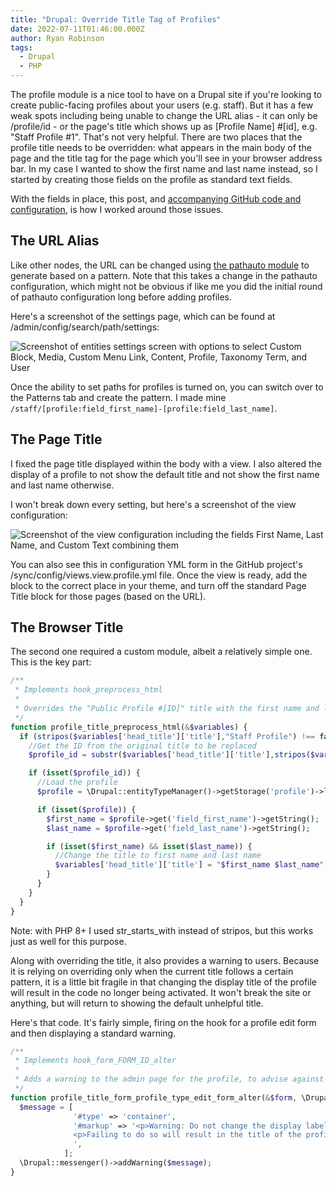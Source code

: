 ```yaml
---
title: "Drupal: Override Title Tag of Profiles"
date: 2022-07-11T01:46:00.000Z
author: Ryan Robinson
tags:
  - Drupal
  - PHP
---
```


The profile module is a nice tool to have on a Drupal site if you're looking to create public-facing profiles about your users (e.g. staff). But it has a few weak spots including being unable to change the URL alias - it can only be /profile/id - or the page's title which shows up as [Profile Name] #[id], e.g. "Staff Profile #1". That's not very helpful. There are two places that the profile title needs to be overridden: what appears in the main body of the page and the title tag for the page which you'll see in your browser address bar. In my case I wanted to show the first name and last name instead, so I started by creating those fields on the profile as standard text fields.

With the fields in place, this post, and [accompanying GitHub code and configuration](https://github.com/ryan-l-robinson/Drupal-profile-title-override), is how I worked around those issues.

## The URL Alias

Like other nodes, the URL can be changed using [the pathauto module](https://drupal.org/project/pathauto) to generate based on a pattern. Note that this takes a change in the pathauto configuration, which might not be obvious if like me you did the initial round of pathauto configuration long before adding profiles.

Here's a screenshot of the settings page, which can be found at /admin/config/search/path/settings:

![Screenshot of entities settings screen with options to select Custom Block, Media, Custom Menu Link, Content, Profile, Taxonomy Term, and User](/assets/img/2022/07/Pathauto_entities.png)

Once the ability to set paths for profiles is turned on, you can switch over to the Patterns tab and create the pattern. I made mine `/staff/[profile:field_first_name]-[profile:field_last_name]`.

## The Page Title

I fixed the page title displayed within the body with a view. I also altered the display of a profile to not show the default title and not show the first name and last name otherwise.

I won't break down every setting, but here's a screenshot of the view configuration:

![Screenshot of the view configuration including the fields First Name, Last Name, and Custom Text combining them](/assets/img/2022/07/Profile_Title_View.PNG)

You can also see this in configuration YML form in the GitHub project's /sync/config/views.view.profile.yml file. Once the view is ready, add the block to the correct place in your theme, and turn off the standard Page Title block for those pages (based on the URL).

## The Browser Title

The second one required a custom module, albeit a relatively simple one. This is the key part:

```php
/**
 * Implements hook_preprocess_html
 * 
 * Overrides the "Public Profile #[ID]" title with the first name and last name of the profiled staff member instead
 */
function profile_title_preprocess_html(&$variables) {
  if (stripos($variables['head_title']['title'],"Staff Profile") !== false) {
    //Get the ID from the original title to be replaced
    $profile_id = substr($variables['head_title']['title'],stripos($variables['head_title']['title'],"#") + 1);

    if (isset($profile_id)) {
      //Load the profile
      $profile = \Drupal::entityTypeManager()->getStorage('profile')->load($profile_id);

      if (isset($profile)) {
        $first_name = $profile->get('field_first_name')->getString();
        $last_name = $profile->get('field_last_name')->getString();

        if (isset($first_name) && isset($last_name)) {
          //Change the title to first name and last name
          $variables['head_title']['title'] = "$first_name $last_name";
        }
      }
    }
  }
}
```

Note: with PHP 8+ I used str_starts_with instead of stripos, but this works just as well for this purpose.

Along with overriding the title, it also provides a warning to users. Because it is relying on overriding only when the current title follows a certain pattern, it is a little bit fragile in that changing the display title of the profile will result in the code no longer being activated. It won't break the site or anything, but will return to showing the default unhelpful title.

Here's that code. It's fairly simple, firing on the hook for a profile edit form and then displaying a standard warning.

```php
/**
 * Implements hook_form_FORM_ID_alter
 * 
 * Adds a warning to the admin page for the profile, to advise against changing the title
 */
function profile_title_form_profile_type_edit_form_alter(&$form, \Drupal\Core\Form\FormStateInterface $form_state, $form_id) {
  $message = [
              '#type' => 'container',
              '#markup' => '<p>Warning: Do not change the display label of the staff public profile without altering the corresponding code in the custom module profile_title.</p>
              <p>Failing to do so will result in the title of the profile page reverting back to showing the generic profile name instead of the staff member name.</p>
              ',
            ];
  \Drupal::messenger()->addWarning($message);
}
```
